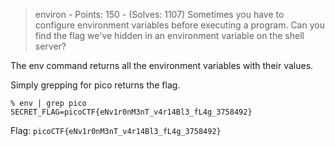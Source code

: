 > environ - Points: 150 - (Solves: 1107)
> Sometimes you have to configure environment variables before executing a program. Can you find the flag we've hidden in an environment variable on the shell server?

The env command returns all the environment variables with their values.

Simply grepping for pico returns the flag.

```
% env | grep pico
SECRET_FLAG=picoCTF{eNv1r0nM3nT_v4r14Bl3_fL4g_3758492}
```

Flag: `picoCTF{eNv1r0nM3nT_v4r14Bl3_fL4g_3758492}`
